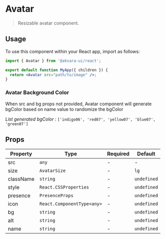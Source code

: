 # Avatar

> Resizable avatar component.

## Usage

To use this component within your React app, import as follows:

```jsx
import { Avatar } from '@aksara-ui/react';

export default function MyApp({ children }) {
  return <Avatar src="path/to/image" />;
}
```

### Avatar Background Color

When src and bg props not provided, Avatar component will generate bgColor based on name value to randomize the bgColor

_List generated bgColor_ :
`['indigo06', 'red07', 'yellow07', 'blue07', 'green07']`

## Props

| Property  | Type                       | Required | Default     |
| --------- | -------------------------- | -------- | ----------- |
| src       | `any`                      | -        | -           |
| size      | `AvatarSize`               | -        | `lg`        |
| className | `string`                   | -        | `undefined` |
| style     | `React.CSSProperties`      | -        | `undefined` |
| presence  | `PresenceProps`            | -        | `undefined` |
| icon      | `React.ComponentType<any>` | -        | `undefined` |
| bg        | `string`                   | -        | `undefined` |
| alt       | `string`                   | -        | `undefined` |
| name      | `string`                   | -        | `undefined` |
